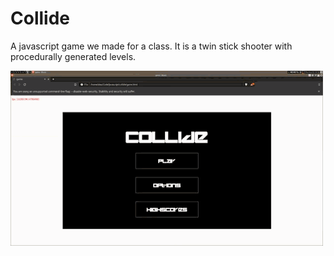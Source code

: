 # Collide

A javascript game we made for a class.  It is a twin stick shooter with procedurally generated levels.


![image of gui](https://github.com/LuckyMarq/collide/blob/master/collide.gif?raw=true)
